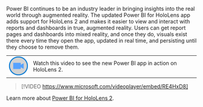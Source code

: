 Power BI continues to be an industry leader in bringing insights into the real world through augmented reality. The updated Power BI for HoloLens app adds support for HoloLens 2 and makes it easier to view and interact with reports and dashboards in true, augmented reality. Users can get report pages and dashboards into mixed reality, and once they do, visuals exist there every time they open the app, updated in real time, and persisting until they choose to remove them.

|||
| :--- | :--- |
| ![Icon indicating play video](../media/video-icon.png)| Watch this video to see the new Power BI app in action on HoloLens 2.|

>[!VIDEO https://www.microsoft.com/videoplayer/embed/RE4HxD8]

Learn more about [Power BI for HoloLens 2](https://powerbi.microsoft.com/blog/power-bi-app-for-mixed-reality-now-available-for-hololens-2/).

